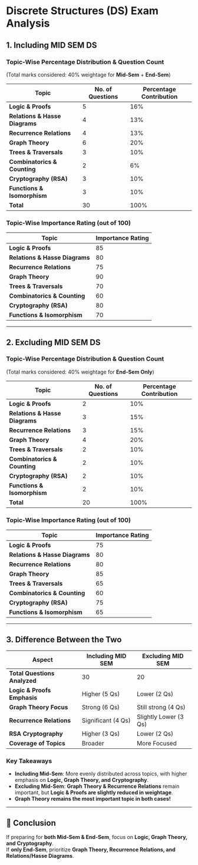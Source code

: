 # Discrete Structures (DS) Exam Analysis

## 1. Including MID SEM DS

### Topic-Wise Percentage Distribution & Question Count

(Total marks considered: 40% weightage for **Mid-Sem** + **End-Sem**)

| **Topic**                      | **No. of Questions** | **Percentage Contribution** |
| ------------------------------ | -------------------- | --------------------------- |
| **Logic & Proofs**             | 5                    | 16%                         |
| **Relations & Hasse Diagrams** | 4                    | 13%                         |
| **Recurrence Relations**       | 4                    | 13%                         |
| **Graph Theory**               | 6                    | 20%                         |
| **Trees & Traversals**         | 3                    | 10%                         |
| **Combinatorics & Counting**   | 2                    | 6%                          |
| **Cryptography (RSA)**         | 3                    | 10%                         |
| **Functions & Isomorphism**    | 3                    | 10%                         |
| **Total**                      | 30                   | 100%                        |

### Topic-Wise Importance Rating (out of 100)

| **Topic**                      | **Importance Rating** |
| ------------------------------ | --------------------- |
| **Logic & Proofs**             | 85                    |
| **Relations & Hasse Diagrams** | 80                    |
| **Recurrence Relations**       | 75                    |
| **Graph Theory**               | 90                    |
| **Trees & Traversals**         | 70                    |
| **Combinatorics & Counting**   | 60                    |
| **Cryptography (RSA)**         | 80                    |
| **Functions & Isomorphism**    | 70                    |

---

## 2. Excluding MID SEM DS

### Topic-Wise Percentage Distribution & Question Count

(Total marks considered: 40% weightage for **End-Sem Only**)

| **Topic**                      | **No. of Questions** | **Percentage Contribution** |
| ------------------------------ | -------------------- | --------------------------- |
| **Logic & Proofs**             | 2                    | 10%                         |
| **Relations & Hasse Diagrams** | 3                    | 15%                         |
| **Recurrence Relations**       | 3                    | 15%                         |
| **Graph Theory**               | 4                    | 20%                         |
| **Trees & Traversals**         | 2                    | 10%                         |
| **Combinatorics & Counting**   | 2                    | 10%                         |
| **Cryptography (RSA)**         | 2                    | 10%                         |
| **Functions & Isomorphism**    | 2                    | 10%                         |
| **Total**                      | 20                   | 100%                        |

### Topic-Wise Importance Rating (out of 100)

| **Topic**                      | **Importance Rating** |
| ------------------------------ | --------------------- |
| **Logic & Proofs**             | 75                    |
| **Relations & Hasse Diagrams** | 80                    |
| **Recurrence Relations**       | 80                    |
| **Graph Theory**               | 85                    |
| **Trees & Traversals**         | 65                    |
| **Combinatorics & Counting**   | 60                    |
| **Cryptography (RSA)**         | 75                    |
| **Functions & Isomorphism**    | 65                    |

---

## 3. Difference Between the Two

| **Aspect**                   | **Including MID SEM** | **Excluding MID SEM** |
| ---------------------------- | --------------------- | --------------------- |
| **Total Questions Analyzed** | 30                    | 20                    |
| **Logic & Proofs Emphasis**  | Higher (5 Qs)         | Lower (2 Qs)          |
| **Graph Theory Focus**       | Strong (6 Qs)         | Still strong (4 Qs)   |
| **Recurrence Relations**     | Significant (4 Qs)    | Slightly Lower (3 Qs) |
| **RSA Cryptography**         | Higher (3 Qs)         | Lower (2 Qs)          |
| **Coverage of Topics**       | Broader               | More Focused          |

### **Key Takeaways**

- **Including Mid-Sem**: More evenly distributed across topics, with higher emphasis on **Logic, Graph Theory, and Cryptography**.
- **Excluding Mid-Sem**: **Graph Theory & Recurrence Relations** remain important, but **Logic & Proofs are slightly reduced in weightage**.
- **Graph Theory remains the most important topic in both cases!**

---

## 📌 Conclusion

If preparing for **both Mid-Sem & End-Sem**, focus on **Logic, Graph Theory, and Cryptography**.  
If **only End-Sem**, prioritize **Graph Theory, Recurrence Relations, and Relations/Hasse Diagrams**.
